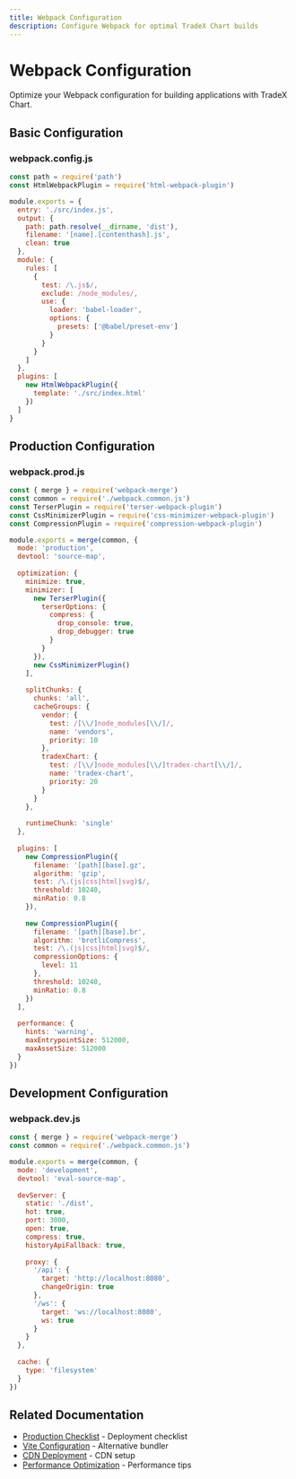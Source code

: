 ```yaml
---
title: Webpack Configuration
description: Configure Webpack for optimal TradeX Chart builds
---
```


# Webpack Configuration

Optimize your Webpack configuration for building applications with TradeX Chart.

## Basic Configuration

### webpack.config.js

```javascript
const path = require('path')
const HtmlWebpackPlugin = require('html-webpack-plugin')

module.exports = {
  entry: './src/index.js',
  output: {
    path: path.resolve(__dirname, 'dist'),
    filename: '[name].[contenthash].js',
    clean: true
  },
  module: {
    rules: [
      {
        test: /\.js$/,
        exclude: /node_modules/,
        use: {
          loader: 'babel-loader',
          options: {
            presets: ['@babel/preset-env']
          }
        }
      }
    ]
  },
  plugins: [
    new HtmlWebpackPlugin({
      template: './src/index.html'
    })
  ]
}
```

## Production Configuration

### webpack.prod.js

```javascript
const { merge } = require('webpack-merge')
const common = require('./webpack.common.js')
const TerserPlugin = require('terser-webpack-plugin')
const CssMinimizerPlugin = require('css-minimizer-webpack-plugin')
const CompressionPlugin = require('compression-webpack-plugin')

module.exports = merge(common, {
  mode: 'production',
  devtool: 'source-map',
  
  optimization: {
    minimize: true,
    minimizer: [
      new TerserPlugin({
        terserOptions: {
          compress: {
            drop_console: true,
            drop_debugger: true
          }
        }
      }),
      new CssMinimizerPlugin()
    ],
    
    splitChunks: {
      chunks: 'all',
      cacheGroups: {
        vendor: {
          test: /[\\/]node_modules[\\/]/,
          name: 'vendors',
          priority: 10
        },
        tradexChart: {
          test: /[\\/]node_modules[\\/]tradex-chart[\\/]/,
          name: 'tradex-chart',
          priority: 20
        }
      }
    },
    
    runtimeChunk: 'single'
  },
  
  plugins: [
    new CompressionPlugin({
      filename: '[path][base].gz',
      algorithm: 'gzip',
      test: /\.(js|css|html|svg)$/,
      threshold: 10240,
      minRatio: 0.8
    }),
    
    new CompressionPlugin({
      filename: '[path][base].br',
      algorithm: 'brotliCompress',
      test: /\.(js|css|html|svg)$/,
      compressionOptions: {
        level: 11
      },
      threshold: 10240,
      minRatio: 0.8
    })
  ],
  
  performance: {
    hints: 'warning',
    maxEntrypointSize: 512000,
    maxAssetSize: 512000
  }
})
```

## Development Configuration

### webpack.dev.js

```javascript
const { merge } = require('webpack-merge')
const common = require('./webpack.common.js')

module.exports = merge(common, {
  mode: 'development',
  devtool: 'eval-source-map',
  
  devServer: {
    static: './dist',
    hot: true,
    port: 3000,
    open: true,
    compress: true,
    historyApiFallback: true,
    
    proxy: {
      '/api': {
        target: 'http://localhost:8080',
        changeOrigin: true
      },
      '/ws': {
        target: 'ws://localhost:8080',
        ws: true
      }
    }
  },
  
  cache: {
    type: 'filesystem'
  }
})
```

## Related Documentation

- [Production Checklist](production-checklist) - Deployment checklist
- [Vite Configuration](vite-config) - Alternative bundler
- [CDN Deployment](cdn-deployment) - CDN setup
- [Performance Optimization](../performance) - Performance tips